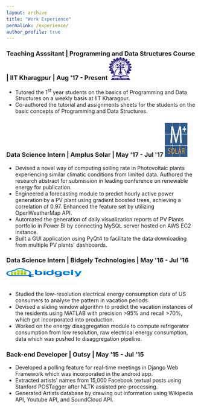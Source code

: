 ```yaml
---
layout: archive
title: "Work Experience"
permalink: /experience/
author_profile: true
---
```


### Teaching Asssitant | Programming and Data Structures Course | IIT Kharagpur | Aug '17 - Present	<img src='/images/kgp.png'  width="60" height="60">  
* Tutored the 1<sup>st</sup> year students on the basics of Programming and Data Structures on a weekly basis at IIT Kharagpur.
* Co-authored the tutorial and assignments sheets for the students on the basic concepts of Programming and Data Structures.

### Data Science Intern | Amplus Solar | May '17 - Jul '17							<img src='/images/mplus.png'  width="60" height="90">
* Devised a novel way of computing soiling rate in Photovoltaic plants experiencing similar climatic conditions from limited
data. Authored the research abstract for submission in leading conference on renewable energy for publication.
* Engineered a forecasting module to predict hourly active power generation by a PV plant using gradient boosted trees,
achieving a correlation of 0.97. Enhanced the feature set by utilizing OpenWeatherMap API.
* Automated the generation of daily visualization reports of PV Plants portfolio in Power BI by connecting MySQL server
hosted on AWS EC2 instance.
* Built a GUI application using PyQt4 to facilitate the data downloading from multiple PV plants' dashboards.

### Data Science Intern | Bidgely Technologies | May '16 - Jul '16 		<img src='/images/bidgely.png'  width="200" height="50">
* Studied the low-resolution electrical energy consumption data of US consumers to analyse the pattern in vacation periods.
* Devised a sliding window algorithm to predict the vacation instances of the residents using MATLAB with precision >95%
and recall >70%, which got incorporated into production.
* Worked on the energy disaggregation module to compute refrigerator consumption from low resolution, raw electrical
energy consumption, data which was pushed to disaggregation pipeline.


### Back-end Developer | Outsy | May '15 - Jul '15                                                       
* Developed a polling feature for real-time meetings in Django Web Framework which was incorporated in the android app.
* Extracted artists' names from 15,000 Facebook textual posts using Stanford POSTagger after NLTK assisted pre-processing.
* Generated Artists database by drawing out information using Wikipedia API, Youtube API, and SoundCloud API.